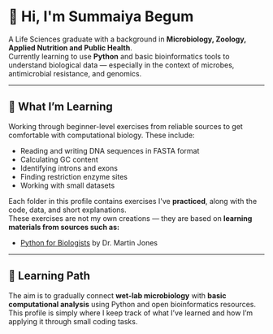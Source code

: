 
# 👋 Hi, I'm Summaiya Begum

A Life Sciences graduate with a background in **Microbiology, Zoology, Applied Nutrition and Public Health**.  
Currently learning to use **Python** and basic bioinformatics tools to understand biological data — especially in the context of microbes, antimicrobial resistance, and genomics.

---

## 🔬 What I’m Learning

Working through beginner-level exercises from reliable sources to get comfortable with computational biology. 
These include:

- Reading and writing DNA sequences in FASTA format  
- Calculating GC content  
- Identifying introns and exons  
- Finding restriction enzyme sites  
- Working with small datasets

Each folder in this profile contains exercises I've **practiced**, along with the code, data, and short explanations.  
These exercises are not my own creations — they are based on **learning materials from sources such as:**
- [Python for Biologists](https://userpages.fu-berlin.de/digga/p4b.pdf) by Dr. Martin Jones  


---

## 🎯 Learning Path

The aim is to gradually connect **wet-lab microbiology** with **basic computational analysis** using Python and open bioinformatics resources.  
This profile is simply where I keep track of what I’ve learned and how I’m applying it through small coding tasks.

